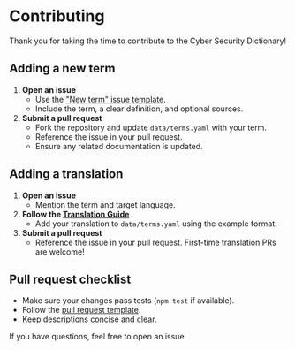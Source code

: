 # Contributing

Thank you for taking the time to contribute to the Cyber Security Dictionary!

## Adding a new term

1. **Open an issue**
   - Use the ["New term" issue template](.github/ISSUE_TEMPLATE/new-term.yml).
   - Include the term, a clear definition, and optional sources.
2. **Submit a pull request**
   - Fork the repository and update `data/terms.yaml` with your term.
   - Reference the issue in your pull request.
   - Ensure any related documentation is updated.

## Adding a translation

1. **Open an issue**
   - Mention the term and target language.
2. **Follow the [Translation Guide](TRANSLATION_GUIDE.md)**
   - Add your translation to `data/terms.yaml` using the example format.
3. **Submit a pull request**
   - Reference the issue in your pull request. First-time translation PRs are welcome!

## Pull request checklist

- Make sure your changes pass tests (`npm test` if available).
- Follow the [pull request template](.github/PULL_REQUEST_TEMPLATE.md).
- Keep descriptions concise and clear.

If you have questions, feel free to open an issue.
